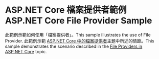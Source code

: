 # <a name="aspnet-core-file-provider-sample"></a><span data-ttu-id="059ec-101">ASP.NET Core 檔案提供者範例</span><span class="sxs-lookup"><span data-stu-id="059ec-101">ASP.NET Core File Provider Sample</span></span>

<span data-ttu-id="059ec-102">此範例示範如何使用「檔案提供者」。</span><span class="sxs-lookup"><span data-stu-id="059ec-102">This sample illustrates the use of File Provider.</span></span> <span data-ttu-id="059ec-103">此範例示範 [ASP.NET Core 中的檔案提供者](https://docs.microsoft.com/aspnet/core/fundamentals/file-providers)主題中所述的情節。</span><span class="sxs-lookup"><span data-stu-id="059ec-103">This sample demonstrates the scenario described in the [File Providers in ASP.NET Core](https://docs.microsoft.com/aspnet/core/fundamentals/file-providers) topic.</span></span>
